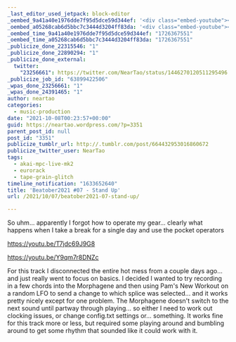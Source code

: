 ```yaml
---
_last_editor_used_jetpack: block-editor
_oembed_9a41a40e1976dde7f95d5dce59d344ef: '<div class="embed-youtube"><iframe title="Beatober2021 Jam #07.1 - Stand Up" width="750" height="422" src="https://www.youtube.com/embed/T7jdc69J9G8?feature=oembed" frameborder="0" allow="accelerometer; autoplay; clipboard-write; encrypted-media; gyroscope; picture-in-picture; web-share" referrerpolicy="strict-origin-when-cross-origin" allowfullscreen></iframe></div>'
_oembed_a05268cab6d5bbc7c3444d3204ff83da: '<div class="embed-youtube"><iframe title="Beatober2021 #07.2 - Stand Up" width="750" height="422" src="https://www.youtube.com/embed/Y9qm7r8DNZc?feature=oembed" frameborder="0" allow="accelerometer; autoplay; clipboard-write; encrypted-media; gyroscope; picture-in-picture; web-share" referrerpolicy="strict-origin-when-cross-origin" allowfullscreen></iframe></div>'
_oembed_time_9a41a40e1976dde7f95d5dce59d344ef: "1726367551"
_oembed_time_a05268cab6d5bbc7c3444d3204ff83da: "1726367551"
_publicize_done_22315546: "1"
_publicize_done_22890294: "1"
_publicize_done_external:
  twitter:
    "23256661": https://twitter.com/NearTao/status/1446270120511295496
_publicize_job_id: "63899422506"
_wpas_done_23256661: "1"
_wpas_done_24391465: "1"
author: neartao
categories:
  - music-production
date: "2021-10-08T00:23:57+00:00"
guid: https://neartao.wordpress.com/?p=3351
parent_post_id: null
post_id: "3351"
publicize_tumblr_url: http://.tumblr.com/post/664432953016860672
publicize_twitter_user: NearTao
tags:
  - akai-mpc-live-mk2
  - eurorack
  - tape-grain-glitch
timeline_notification: "1633652640"
title: 'Beatober2021 #07 - Stand Up'
url: /2021/10/07/beatober2021-07-stand-up/

---
```

So uhm... apparently I forgot how to operate my gear... clearly what happens when I take a break for a single day and use the pocket operators

https://youtu.be/T7jdc69J9G8

https://youtu.be/Y9qm7r8DNZc

For this track I disconnected the entire hot mess from a couple days ago... and just really went to focus on basics. I decided I wanted to try recording in a few chords into the Morphagene and then using Pam's New Workout on a random LFO to send a change to which splice was selected... and it works pretty nicely except for one problem. The Morphagene doesn't switch to the next sound until partway through playing... so either I need to work out clocking issues, or change config.txt settings or... something. It works fine for this track more or less, but required some playing around and bumbling around to get some rhythm that sounded like it could work with it.
